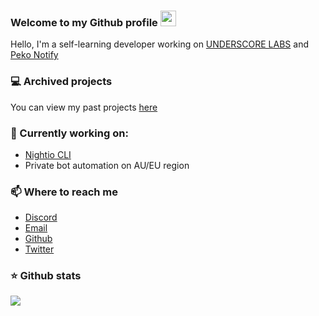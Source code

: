 ### Welcome to my Github profile <img src="https://media.giphy.com/media/hvRJCLFzcasrR4ia7z/giphy.gif" width="25px">

Hello, I'm a self-learning developer working on [UNDERSCORE LABS](https://github.com/underscorelabs) and [Peko Notify](https://pekonotify.com/)

### 💻 Archived projects
You can view my past projects [here](https://keef.id/projects)

### 📝 Currently working on:
- [Nightio CLI](https://twitter.com/_Nightio)
- Private bot automation on AU/EU region

### 📫 Where to reach me 
- [Discord](https://discord.bio/p/keef)
- [Email](https://mail.google.com/mail/u/0/?view=cm&fs=1&tf=1&source=mailto&to=hello@keef.id)
- [Github](https://github.com/keef)
- [Twitter](https://twitter.com/whereiskeef)

### ⭐ Github stats
<a href="https://github.com/keef/github-stats">
  <img align="center" src="https://github-readme-stats.vercel.app/api?username=keef&theme=onedark&show_icons=true&count_private=true&include_all_commits=true&hide_title=true" />
</a>
<!-- <a href="https://github.com/keef/wakatime">
  <img align="center" src="https://github-readme-stats.vercel.app/api/wakatime?username=keef&theme=onedark&show_icons=true&count_private=true&include_all_commits=true&hide_title=true" />
</a> -->

